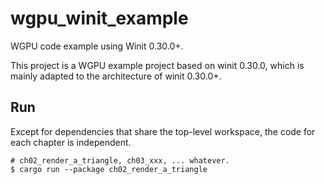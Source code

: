 # wgpu_winit_example

WGPU code example using Winit 0.30.0+.

This project is a WGPU example project based on winit 0.30.0, which is mainly adapted to the architecture of
winit 0.30.0+.

## Run

Except for dependencies that share the top-level workspace, the code for each chapter is independent.

```shell
# ch02_render_a_triangle, ch03_xxx, ... whatever.
$ cargo run --package ch02_render_a_triangle
```